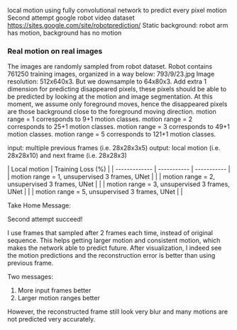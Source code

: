 local motion using fully convolutional network to predict every pixel motion
Second attempt google robot video dataset
https://sites.google.com/site/robotprediction/
Static background: robot arm has motion, background has no motion

### Real motion on real images
The images are randomly sampled from robot dataset.
Robot contains 761250 training images, organized in a way below:
793/9/23.jpg
Image resolution: 512x640x3.
But we downsample to 64x80x3.
Add extra 1 dimension for predicting disappeared pixels, these pixels should be able to be predicted by looking at the motion and image segmentation.
At this moment, we assume only foreground moves, hence the disappeared pixels are those background close to the foreground moving direction.
motion range = 1 corresponds to 9+1 motion classes.
motion range = 2 corresponds to 25+1 motion classes.
motion range = 3 corresponds to 49+1 motion classes.
motion range = 5 corresponds to 121+1 motion classes.

input: multiple previous frames (i.e. 28x28x3x5)
output: local motion (i.e. 28x28x10) and next frame (i.e. 28x28x3)

| Local motion | Training Loss (%) |
| ------------- | ----------- | ----------- |
| motion range = 1, unsupervised 3 frames, UNet | |
| motion range = 2, unsupervised 3 frames, UNet | |
| motion range = 3, unsupervised 3 frames, UNet | |
| motion range = 5, unsupervised 3 frames, UNet | |

Take Home Message:

Second attempt succeed!

I use frames that sampled after 2 frames each time, instead of original sequence.
This helps getting larger motion and consistent motion, which makes the network able to predict future.
After visualization, I indeed see the motion predictions and the reconstruction error is better than using previous frame.

Two messages:
1. More input frames better
2. Larger motion ranges better

However, the reconstructed frame still look very blur and many motions are not predicted very accurately.
